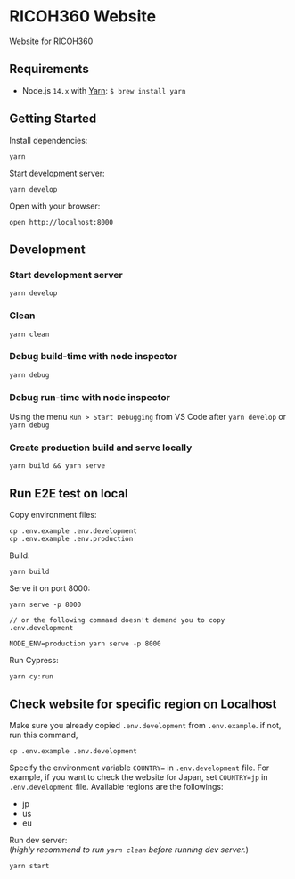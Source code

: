 # RICOH360 Website

Website for RICOH360

## Requirements

- Node.js `14.x` with [Yarn](https://yarnpkg.com): `$ brew install yarn`

## Getting Started

Install dependencies:

```
yarn
```

Start development server:

```
yarn develop
```

Open with your browser:

```
open http://localhost:8000
```

## Development

### Start development server

```
yarn develop
```

### Clean

```
yarn clean
```

### Debug build-time with node inspector

```
yarn debug
```

### Debug run-time with node inspector

Using the menu `Run > Start Debugging` from VS Code after `yarn develop` or `yarn debug`

### Create production build and serve locally

```
yarn build && yarn serve
```

## Run E2E test on local

Copy environment files:

```
cp .env.example .env.development
cp .env.example .env.production
```

Build:

```
yarn build
```

Serve it on port 8000:

```
yarn serve -p 8000

// or the following command doesn't demand you to copy .env.development

NODE_ENV=production yarn serve -p 8000
```

Run Cypress:

```
yarn cy:run
```

## Check website for specific region on Localhost

Make sure you already copied `.env.development` from `.env.example`. if not, run this command,

```
cp .env.example .env.development
```

Specify the environment variable `COUNTRY=` in `.env.development` file. For example, if you want to check the website for Japan, set `COUNTRY=jp` in `.env.development` file.
Available regions are the followings:

- jp
- us
- eu

Run dev server:  
(_highly recommend to run `yarn clean` before running dev server._)

```
yarn start
```
